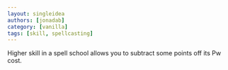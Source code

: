 ```yaml
---
layout: singleidea
authors: [jonadab]
category: [vanilla]
tags: [skill, spellcasting]
---
```

Higher skill in a spell school allows you to subtract some points off its Pw cost.
